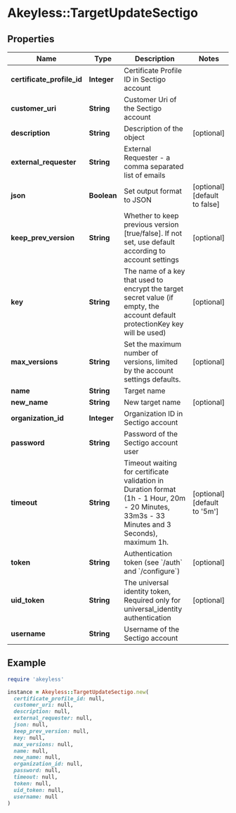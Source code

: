 # Akeyless::TargetUpdateSectigo

## Properties

| Name | Type | Description | Notes |
| ---- | ---- | ----------- | ----- |
| **certificate_profile_id** | **Integer** | Certificate Profile ID in Sectigo account |  |
| **customer_uri** | **String** | Customer Uri of the Sectigo account |  |
| **description** | **String** | Description of the object | [optional] |
| **external_requester** | **String** | External Requester - a comma separated list of emails |  |
| **json** | **Boolean** | Set output format to JSON | [optional][default to false] |
| **keep_prev_version** | **String** | Whether to keep previous version [true/false]. If not set, use default according to account settings | [optional] |
| **key** | **String** | The name of a key that used to encrypt the target secret value (if empty, the account default protectionKey key will be used) | [optional] |
| **max_versions** | **String** | Set the maximum number of versions, limited by the account settings defaults. | [optional] |
| **name** | **String** | Target name |  |
| **new_name** | **String** | New target name | [optional] |
| **organization_id** | **Integer** | Organization ID in Sectigo account |  |
| **password** | **String** | Password of the Sectigo account user |  |
| **timeout** | **String** | Timeout waiting for certificate validation in Duration format (1h - 1 Hour, 20m - 20 Minutes, 33m3s - 33 Minutes and 3 Seconds), maximum 1h. | [optional][default to &#39;5m&#39;] |
| **token** | **String** | Authentication token (see &#x60;/auth&#x60; and &#x60;/configure&#x60;) | [optional] |
| **uid_token** | **String** | The universal identity token, Required only for universal_identity authentication | [optional] |
| **username** | **String** | Username of the Sectigo account |  |

## Example

```ruby
require 'akeyless'

instance = Akeyless::TargetUpdateSectigo.new(
  certificate_profile_id: null,
  customer_uri: null,
  description: null,
  external_requester: null,
  json: null,
  keep_prev_version: null,
  key: null,
  max_versions: null,
  name: null,
  new_name: null,
  organization_id: null,
  password: null,
  timeout: null,
  token: null,
  uid_token: null,
  username: null
)
```

